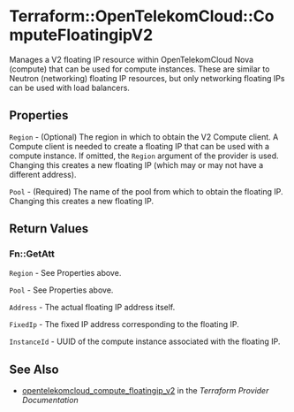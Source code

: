 # Terraform::OpenTelekomCloud::ComputeFloatingipV2

Manages a V2 floating IP resource within OpenTelekomCloud Nova (compute)
that can be used for compute instances.
These are similar to Neutron (networking) floating IP resources,
but only networking floating IPs can be used with load balancers.

## Properties

`Region` - (Optional) The region in which to obtain the V2 Compute client. A Compute client is needed to create a floating IP that can be used with a compute instance. If omitted, the `Region` argument of the provider is used. Changing this creates a new floating IP (which may or may not have a different address).

`Pool` - (Required) The name of the pool from which to obtain the floating IP. Changing this creates a new floating IP.


## Return Values

### Fn::GetAtt

`Region` - See Properties above.

`Pool` - See Properties above.

`Address` - The actual floating IP address itself.

`FixedIp` - The fixed IP address corresponding to the floating IP.

`InstanceId` - UUID of the compute instance associated with the floating IP.

## See Also

* [opentelekomcloud_compute_floatingip_v2](https://www.terraform.io/docs/providers/opentelekomcloud/r/compute_floatingip_v2.html) in the _Terraform Provider Documentation_